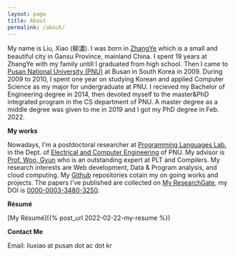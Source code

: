 ```yaml
---
layout: page
title: About
permalink: /about/
---
```


My name is Liu, Xiao (柳瀟).
I was born in [ZhangYe](https://en.wikipedia.org/wiki/Zhangye) which is a small and beautiful city in Gansu Province, mainland China.
I spent 19 years at ZhangYe with my family untill I graduated from high school.
Then I came to [Pusan National University (PNU)](http://english.pusan.ac.kr/uPNU_homepage/en/default.asp) at Busan in South Korea in 2009.
During 2009 to 2010, I spent one year on studying Korean and applied Computer Science as my major for undergraduate at PNU.
I recieved my Bachelor of Engineering degree in 2014, then devoted myself to the master&PhD integrated program in the CS department of PNU. A master degree as a middle degree was given to me in 2019 and I got my PhD degree in Feb. 2022.

**My works**

Nowadays, I'm a postdoctoral researcher at [Programming Languages Lab.](pl.pusan.ac.kr) in the Dept. of [Electrical and Computer Engineering](http://uwcms.pusan.ac.kr/user/cseeng/index.action) of PNU. My advisor is [Prof. Woo, Gyun](http://pl.pusan.ac.kr/~woogyun/) who is an outstanding expert at PLT and Compilers.
My research interests are Web development, Data & Program analysis, and cloud computing. My [Github](https://github.com/awesome-liuxiao) repositories cotain my on going works and projects. The papers I've published are collected on [My ResearchGate](https://www.researchgate.net/profile/Xiao_Liu72), my DOI is [0000-0003-3480-3250](https://orcid.org/0000-0003-3480-3250).

**Résumé**

[My Résumé]({% post_url 2022-02-22-my-resume %})

**Contact Me**

Email: liuxiao at pusan dot ac dot kr
